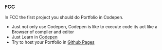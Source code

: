 <h3>FCC</h3>

<p>In FCC the first project you should do Portfolio in Codepen.</p>

<ul>
<li>Just not only use Codepen, Codepen is like to execute code its act like a Browser of compiler and editor</li>

<li>Just Learn in <a href="Codepen.io">Codepen</a></li>

<li>Try to host your Portfolio in <a href="https://pages.github.com/">Github Pages</a>
